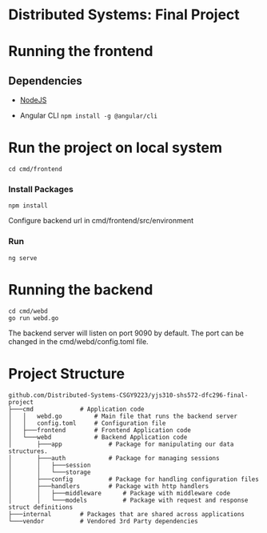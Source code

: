 # Distributed Systems: Final Project

# Running the frontend
## Dependencies
- [NodeJS](https://nodejs.org/en/)

- Angular CLI
    `npm install -g @angular/cli`

# Run the project on local system
    cd cmd/frontend
### Install Packages
    npm install

Configure backend url in cmd/frontend/src/environment

### Run
    ng serve

# Running the backend
    cd cmd/webd
    go run webd.go

The backend server will listen on port 9090 by default.
The port can be changed in the cmd/webd/config.toml file.

# Project Structure

```
github.com/Distributed-Systems-CSGY9223/yjs310-shs572-dfc296-final-project
├───cmd             # Application code
│   │   webd.go         # Main file that runs the backend server
│   │   config.toml     # Configuration file
│   ├───frontend        # Frontend Application code
│   └───webd            # Backend Application code
│       ├───app             # Package for manipulating our data structures.
│       ├───auth            # Package for managing sessions
│       │   ├───session
│       │   └───storage
│       ├───config          # Package for handling configuration files
│       ├───handlers        # Package with http handlers
│       │   ├───middleware      # Package with middleware code
│       │   └───models          # Package with request and response struct definitions       
├───internal        # Packages that are shared across applications
└───vendor          # Vendored 3rd Party dependencies
```